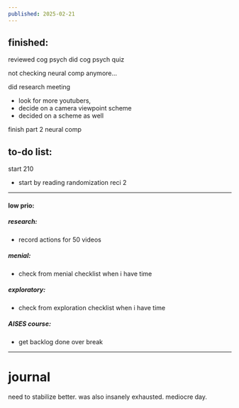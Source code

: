 ```yaml
---
published: 2025-02-21
---
```

## finished:

reviewed cog psych
did cog psych quiz 

not checking neural comp anymore...

did research meeting
- look for more youtubers, 
- decide on a camera viewpoint scheme
- decided on a scheme as well

finish part 2 neural comp 
## to-do list:

start 210
- start by reading randomization reci 2

----

#### low prio:

##### research:
- record actions for 50 videos 
##### menial:
- check from menial checklist when i have time
##### exploratory:
- check from exploration checklist when i have time
##### AISES course:
- get backlog done over break

---
# journal

need to stabilize better. was also insanely exhausted. mediocre day.